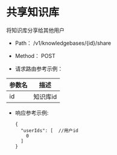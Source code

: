 # 共享知识库
将知识库分享给其他用户

- Path： /v1/knowledgebases/{id}/share

- Method： POST

- 请求路由参考示例：

|参数名      |描述 |
|----------- |----------- |
|id  |知识库id |

- 响应参考示例:

  ```
  {
    "userIds": [  //用户id
      0
    ]
  }
  ```

